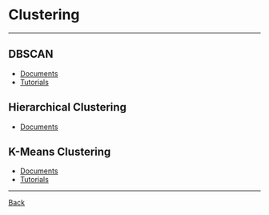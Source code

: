 # Clustering

---

## DBSCAN

- [Documents](./DBSCAN/Documents.md)
- [Tutorials](./DBSCAN/Tutorials.md)

## Hierarchical Clustering

- [Documents](./Hierarchical/Documents.md)

<h2 title="
Good:
- Simple to implement.
- Scales to large data sets.
- Guarantees convergence.
- Easily adapts to new examples.
- Generalizes to clusters of different shapes and sizes.
Bad:
- Sensitive to the outliers.
- Choosing the k values manually is tough.
- Dependent on initial values.
- Scalability decreases when dimension increases.
"> K-Means Clustering </h2>

- [Documents](./K-Means/Documents.md)
- [Tutorials](./K-Means/Tutorials.md)

---

[Back](./../Models.md)
